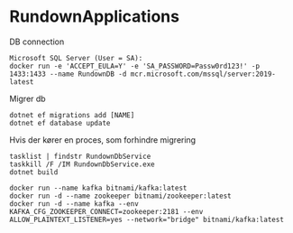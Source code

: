 # RundownApplications

DB connection
```
Microsoft SQL Server (User = SA):
docker run -e 'ACCEPT_EULA=Y' -e 'SA_PASSWORD=Passw0rd123!' -p 1433:1433 --name RundownDB -d mcr.microsoft.com/mssql/server:2019-latest
```

Migrer db
```
dotnet ef migrations add [NAME]
dotnet ef database update
```

Hvis der kører en proces, som forhindre migrering
```
tasklist | findstr RundownDbService
taskkill /F /IM RundownDbService.exe
dotnet build
```

```
docker run --name kafka bitnami/kafka:latest
docker run -d --name zookeeper bitnami/zookeeper:latest
docker run -d --name kafka --env KAFKA_CFG_ZOOKEEPER_CONNECT=zookeeper:2181 --env ALLOW_PLAINTEXT_LISTENER=yes --network="bridge" bitnami/kafka:latest

```
